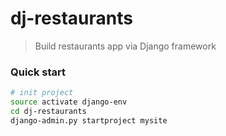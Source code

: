 # dj-restaurants

> Build restaurants app via Django framework

### Quick start
```bash
# init project
source activate django-env
cd dj-restaurants 
django-admin.py startproject mysite

```